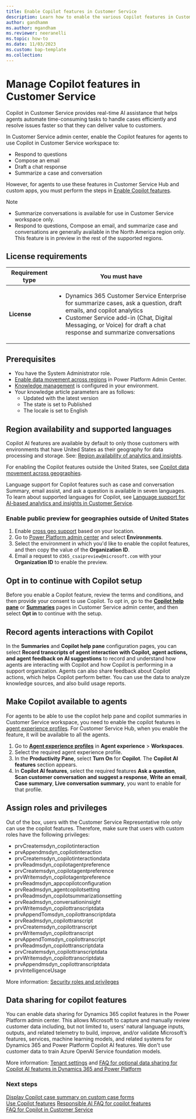 ```yaml
---
title: Enable Copilot features in Customer Service
description: Learn how to enable the various Copilot features in Customer Service.
author: gandhamm
ms.author: mgandham
ms.reviewer: neeranelli
ms.topic: how-to
ms.date: 11/03/2023
ms.custom: bap-template 
ms.collection:
---
```


# Manage Copilot features in Customer Service 

Copilot in Customer Service provides real-time AI assistance that helps agents automate time-consuming tasks to handle cases efficiently and resolve issues faster so that they can deliver value to customers.

In Customer Service admin center, enable the Copilot features for agents to use Copilot in Customer Service workspace to:
- Respond to questions
- Compose an email
- Draft a chat response
- Summarize a case and conversation

However, for agents to use these features in Customer Service Hub and custom apps, you must perform the steps in [Enable Copilot features](copilot-powerapps-settings.md#enable-copilot-features-for-custom-apps). 

> [!NOTE]
> - Summarize conversations is available for use in Customer Service workspace only.
> - Respond to questions, Compose an email, and summarize case and conversations are generally available in the North America region only. This feature is in preview in the rest of the supported regions.

## License requirements

| Requirement type | You must have |  
|-----------------------|---------|
| **License** | <ul><li>Dynamics 365 Customer Service Enterprise for summarize cases, ask a question, draft emails, and copilot analytics</li><li>Customer Service add-in (Chat, Digital Messaging, or Voice) for draft a chat response and summarize conversations</li></ul> |

## Prerequisites

- You have the System Administrator role.
- [Enable data movement across regions](/power-platform/admin/geographical-availability-copilot) in Power Platform Admin Center.
- [Knowledge management](set-up-knowledge-management-embedded-knowledge-search.md#setup-overview) is configured in your environment. 
- Your knowledge article parameters are as follows:
   - Updated with the latest version
   - The state is set to Published
   - The locale is set to English

## Region availability and supported languages

Copilot AI features are available by default to only those customers with environments that have United States as their geography for data processing and storage. See: [Region availability of analytics and insights](cs-region-availability-service-limits.md#region-availability-of-analytics-and-insights).

For enabling the Copilot features outside the United States, see [Copilot data movement across geographies](copilot-data-movement.md).

Language support for Copilot features such as case and conversation Summary, email assist, and ask a question is available in seven languages. To learn about supported languages for Copilot, see [Language support for AI-based analytics and insights in Customer Service](cs-region-availability-service-limits.md#language-support-for-ai-based-analytics-and-insights-in-customer-service).

### Enable public preview for geographies outside of United States

1. Enable [cross geo support](cs-region-availability-service-limits.md#language-support-for-ai-based-analytics-and-insights-in-customer-service) based on your location.
1. Go to [Power Platform admin center](https://admin.powerplatform.microsoft.com/) and select **Environments**.
1. Select the environment in which you'd like to enable the copilot features, and then copy the value of the **Organization ID**.
1. Email a request to `d365_csaipreview@microsoft.com` with your **Organization ID** to enable the preview. 

## Opt in to continue with Copilot setup

Before you enable a Copilot feature, review the terms and conditions, and then provide your consent to use Copilot. To opt in, go to  the [**Copilot help pane**](copilot-enable-help-pane.md) or [**Summaries**](copilot-enable-summary.md) pages in Customer Service admin center, and then select **Opt in** to continue with the setup.

## Record agents interactions with Copilot

In the **Summaries** and **Copilot help pane** configuration pages, you can select **Record transcripts of agent interaction with Copilot, agent actions, and agent feedback on AI suggestions** to record and understand how agents are interacting with Copilot and how Copilot is performing in a support organization. Agents can also share feedback about Copilot actions, which helps Copilot perform better. You can use the data to analyze knowledge sources, and also build usage reports.

## Make Copilot available to agents

For agents to be able to use the copilot help pane and copilot summaries in Customer Service workspace, you need to enable the copilot features in [agent experience profiles](add-profile-default.md). For Customer Service Hub, when you enable the feature, it will be available to all the agents.

1. Go to [**Agent experience profiles**](create-agent-experience-profile.md#assign-users-templates-configure-productivity-pane-channels) in **Agent experience** > **Workspaces**.
1. Select the required agent experience profile.
1. In the **Productivity Pane**, select **Turn On** for **Copilot**. The **Copilot AI features** section appears.
1. In **Copilot AI features**, select the required features **Ask a question**, **Scan customer conversation and suggest a response**, **Write an email**, **Case summary**, **Live conversation summary**, you want to enable for that profile.  

## Assign roles and privileges

Out of the box, users with the Customer Service Representative role only can use the copilot features. Therefore, make sure that users with custom roles have the following privileges: 

- prvCreatemsdyn_copilotinteraction 
- prvAppendmsdyn_copilotinteraction 
- prvCreatemsdyn_copilotinteractiondata  
- prvReadmsdyn_copilotagentpreference
- prvCreatemsdyn_copilotagentpreference
- prvWritemsdyn_copilotagentpreference
- prvReadmsdyn_appcopilotconfiguration
- prvReadmsdyn_agentcopilotsetting 
- prvReadmsdyn_copilotsummarizationsetting 
- prvReadmsdyn_conversationinsight
- prvWritemsdyn_copilottranscriptdata 
- prvAppendTomsdyn_copilottranscriptdata 
- prvReadmsdyn_copilottranscript 
- prvCreatemsdyn_copilottranscript 
- prvWritemsdyn_copilottranscript 
- prvAppendTomsdyn_copilottranscript 
- prvReadmsdyn_copilottranscriptdata 
- prvCreatemsdyn_copilottranscriptdata 
- prvWritemsdyn_copilottranscriptdata 
- prvAppendmsdyn_copilottranscriptdata
- prvIntelligenceUsage


More information: [Security roles and privileges](/power-platform/admin/security-roles-privileges)

## Data sharing for copilot features

You can enable data sharing for Dynamics 365 copilot features in the Power Platform admin center. This allows Microsoft to capture and manually review customer data including, but not limited to, users’ natural language inputs, outputs, and related telemetry to build, improve, and/or validate Microsoft’s features, services, machine learning models, and related systems for Dynamics 365 and Power Platform Copilot AI features. We don't use customer data to train Azure OpenAI Service foundation models. 

More information: [Tenant settings](/power-platform/admin/tenant-settings) and [FAQ for optional data sharing for Copilot AI features in Dynamics 365 and Power Platform](/power-platform/faqs-copilot-data-sharing)

### Next steps

[Display Copilot case summary on custom case forms](copilot-powerapps-settings.md)  
[Use Copilot features](../use/use-copilot-features.md)
[Responsible AI FAQ for copilot features](../implement/faq-responsible-ai-copilot.md)   
[FAQ for Copilot in Customer Service](faq-copilot-features.md)